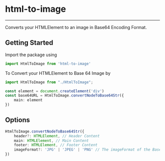 # html-to-image
- - -
Converts your HTMLElement to an image in Base64 Encoding Format.

## Getting Started

Import the package using
```typescript
import HtmlToImage from 'html-to-image'
```

To Convert your HTMLElement to Base 64 Image by

```typescript
import HtmlToImage from "./HtmlToImage";

const element = document.createElement('div')
const base64URL = HtmlToImage.convertNodeToBase64Str({
    main: element
})
```
## Options
```typescript
HtmlToImage.convertNodeToBase64Str({
    header?: HTMLElement, // Header Content
    main: HTMLElement, // Main Content
    footer: HTMLElement, // Footer Content
    imageFormat?: 'JPG' | 'JPEG' | 'PNG' // The imageFormat of the Base64 Encoding, Default is JPEG
})
```

